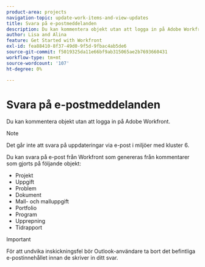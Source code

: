 ```yaml
---
product-area: projects
navigation-topic: update-work-items-and-view-updates
title: Svara på e-postmeddelanden
description: Du kan kommentera objekt utan att logga in på Adobe Workfront. Du kan svara på Workfront-mejl som genereras av kommentarer som gjorts i projekt, uppgifter, ärenden och andra objekt.
author: Lisa and Alina
feature: Get Started with Workfront
exl-id: fea88410-8f37-49d0-9f5d-9fbac4ab5de6
source-git-commit: f5019325da11e66bf9ab315065ae2b7693660431
workflow-type: tm+mt
source-wordcount: '107'
ht-degree: 0%

---
```


# Svara på e-postmeddelanden

Du kan kommentera objekt utan att logga in på Adobe Workfront.

>[!NOTE]
>
>Det går inte att svara på uppdateringar via e-post i miljöer med kluster 6.

Du kan svara på e-post från Workfront som genereras från kommentarer som gjorts på följande objekt:

* Projekt
* Uppgift
* Problem
* Dokument
* Mall- och malluppgift
* Portfolio
* Program
* Upprepning
* Tidrapport

>[!IMPORTANT]
>
>För att undvika inskickningsfel bör Outlook-användare ta bort det befintliga e-postinnehållet innan de skriver in ditt svar.


